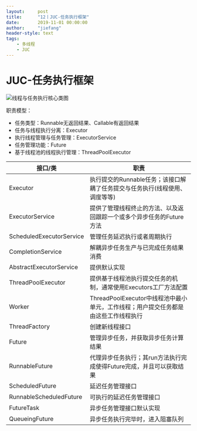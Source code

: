 ```yaml
---
layout:     post
title:      "12丨JUC-任务执行框架"
date:       2019-11-01 00:00:00
author:     "jiefang"
header-style: text
tags:
    - 多线程
    - JUC
---
```

# JUC-任务执行框架
![线程与任务执行核心类图](https://s2.ax1x.com/2019/11/02/KLbYxP.png)

职责模型：
- 任务类型：Runnable无返回结果、Callable有返回结果
- 任务与线程执行分离：Executor
- 执行线程管理与任务管理：ExecutorService
- 任务管理功能：Future
- 基于线程池的线程执行管理：ThreadPoolExecutor


接口/类 |职责
---|---
Executor | 执行提交的Runnable任务；该接口解耦了任务提交与任务执行(线程使用、调度等等)
ExecutorService | 提供了管理线程终止的方法、以及返回跟踪一个或多个异步任务的Future方法
ScheduledExecutorService |管理任务延迟执行或者周期执行
CompletionService |解耦异步任务生产与已完成任务结果消费
AbstractExecutorService |提供默认实现
ThreadPoolExecutor |提供基于线程池执行提交任务的机制，通常使用Executors工厂方法配置
Worker |ThreadPoolExecutor中线程池中最小单元，工作线程；用户提交任务都是由这些工作线程执行
ThreadFactory |创建新线程接口
Future |管理异步任务，并获取异步任务计算结果
RunnableFuture| 代理异步任务执行；其run方法执行完成使得Future完成，并且可以获取结果
ScheduledFuture| 延迟任务管理接口
RunnableScheduledFuture| 可执行的延迟任务管理接口
FutureTask |异步任务管理接口默认实现
QueueingFuture |异步任务执行完毕时，进入阻塞队列

